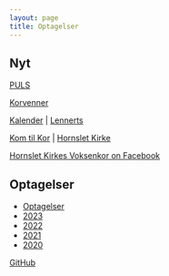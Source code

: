 ```yaml
---
layout: page
title: Optagelser
---
```


Nyt
----
[PULS](https://korvenner.dk/optagelser/2023/2023-02-23/play.html)  

[Korvenner](https://korvenner.dk)

[Kalender](http://www.lennerts.dk/v.htm) | 
[Lennerts](http://www.lennerts.dk)

[Kom til Kor](https://www.hornsletkirke.dk/det-sker-i-kirken/kor-for-alle-aldre) | 
[Hornslet Kirke](https://www.hornsletkirke.dk)

[Hornslet Kirkes Voksenkor on Facebook](https://www.facebook.com/groups/100733950042528)

Optagelser
----
- [Optagelser](https://korvenner.dk/optagelser) 
- [2023](https://korvenner.dk/optagelser/2023) 
- [2022](https://korvenner.dk/optagelser/2022) 
- [2021](https://korvenner.dk/optagelser/2021) 
- [2020](https://korvenner.dk/optagelser/2020) 


[GitHub](https://github.com/jquorning/jquorning.github.io/edit/main/hornslet-kirke/voksenkor/optagelser.md)
